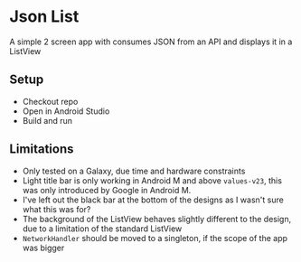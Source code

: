 # Json List

A simple 2 screen app with consumes JSON from an API and displays it in a ListView

## Setup
- Checkout repo
- Open in Android Studio
- Build and run

## Limitations 
- Only tested on a Galaxy, due time and hardware constraints
- Light title bar is only working in Android M and above `values-v23`, this was only introduced by Google in Android M. 
- I've left out the black bar at the bottom of the designs as I wasn't sure what this was for?
- The background of the ListView behaves slightly different to the design, due to a limitation of the standard ListView
- `NetworkHandler` should be moved to a singleton, if the scope of the app was bigger

